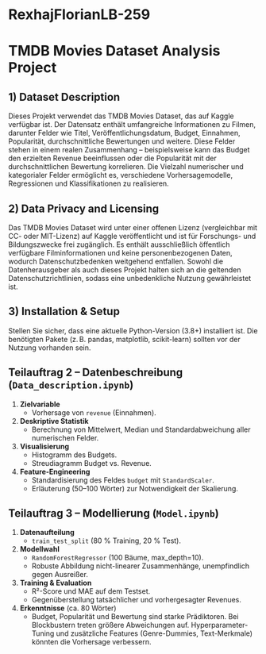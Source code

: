 # RexhajFlorianLB-259

# TMDB Movies Dataset Analysis Project

## 1) Dataset Description
Dieses Projekt verwendet das TMDB Movies Dataset, das auf Kaggle verfügbar ist. Der Datensatz enthält umfangreiche Informationen zu Filmen, darunter Felder wie Titel, Veröffentlichungsdatum, Budget, Einnahmen, Popularität, durchschnittliche Bewertungen und weitere. Diese Felder stehen in einem realen Zusammenhang – beispielsweise kann das Budget den erzielten Revenue beeinflussen oder die Popularität mit der durchschnittlichen Bewertung korrelieren. Die Vielzahl numerischer und kategorialer Felder ermöglicht es, verschiedene Vorhersagemodelle, Regressionen und Klassifikationen zu realisieren.

## 2) Data Privacy and Licensing
Das TMDB Movies Dataset wird unter einer offenen Lizenz (vergleichbar mit CC- oder MIT-Lizenz) auf Kaggle veröffentlicht und ist für Forschungs- und Bildungszwecke frei zugänglich. Es enthält ausschließlich öffentlich verfügbare Filminformationen und keine personenbezogenen Daten, wodurch Datenschutzbedenken weitgehend entfallen. Sowohl die Datenherausgeber als auch dieses Projekt halten sich an die geltenden Datenschutzrichtlinien, sodass eine unbedenkliche Nutzung gewährleistet ist.

## 3) Installation & Setup
Stellen Sie sicher, dass eine aktuelle Python-Version (3.8+) installiert ist. Die benötigten Pakete (z. B. pandas, matplotlib, scikit-learn) sollten vor der Nutzung vorhanden sein.


## Teilauftrag 2 – Datenbeschreibung (`Data_description.ipynb`)

1. **Zielvariable**  
   - Vorhersage von `revenue` (Einnahmen).
2. **Deskriptive Statistik**  
   - Berechnung von Mittelwert, Median und Standardabweichung aller numerischen Felder.
3. **Visualisierung**  
   - Histogramm des Budgets.
   - Streudiagramm Budget vs. Revenue.
4. **Feature-Engineering**  
   - Standardisierung des Feldes `budget` mit `StandardScaler`.
   - Erläuterung (50–100 Wörter) zur Notwendigkeit der Skalierung.


## Teilauftrag 3 – Modellierung (`Model.ipynb`)

1. **Datenaufteilung**  
   - `train_test_split` (80 % Training, 20 % Test).
2. **Modellwahl**  
   - `RandomForestRegressor` (100 Bäume, max_depth=10).
   - Robuste Abbildung nicht-linearer Zusammenhänge, unempfindlich gegen Ausreißer.
3. **Training & Evaluation**  
   - R²-Score und MAE auf dem Testset.
   - Gegenüberstellung tatsächlicher und vorhergesagter Revenues.
4. **Erkenntnisse** (ca. 80 Wörter)  
   - Budget, Popularität und Bewertung sind starke Prädiktoren. Bei Blockbustern treten größere Abweichungen auf. Hyperparameter-Tuning und zusätzliche Features (Genre-Dummies, Text-Merkmale) könnten die Vorhersage verbessern.